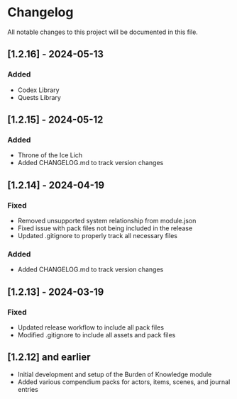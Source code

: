 # Changelog

All notable changes to this project will be documented in this file.


## [1.2.16] - 2024-05-13

### Added
- Codex Library
- Quests Library


## [1.2.15] - 2024-05-12

### Added
- Throne of the Ice Lich
- Added CHANGELOG.md to track version changes

## [1.2.14] - 2024-04-19

### Fixed
- Removed unsupported system relationship from module.json
- Fixed issue with pack files not being included in the release
- Updated .gitignore to properly track all necessary files

### Added
- Added CHANGELOG.md to track version changes

## [1.2.13] - 2024-03-19

### Fixed
- Updated release workflow to include all pack files
- Modified .gitignore to include all assets and pack files

## [1.2.12] and earlier
- Initial development and setup of the Burden of Knowledge module
- Added various compendium packs for actors, items, scenes, and journal entries 